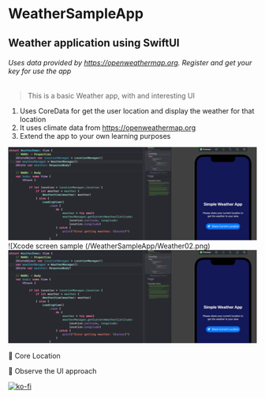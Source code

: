 # WeatherSampleApp
## Weather application using SwiftUI
###### Uses data provided by https://openweathermap.org. Register and get your key for use the app

> This is a basic Weather app, with and interesting UI

1. Uses CoreData for get the user location and display the weather for that location
2. It uses climate data from https://openweathermap.org
3. Extend the app to your own learning purposes

![Sample code](/WeatherSampleApp/Weather02.png)
![Xcode screen sample (/WeatherSampleApp/Weather02.png)
![Final screen](/WeatherSampleApp/Weather02.png)


📌 Core Location

📌 Observe the UI approach

[![ko-fi](https://ko-fi.com/img/githubbutton_sm.svg)](https://ko-fi.com/B0B17I7VH)
